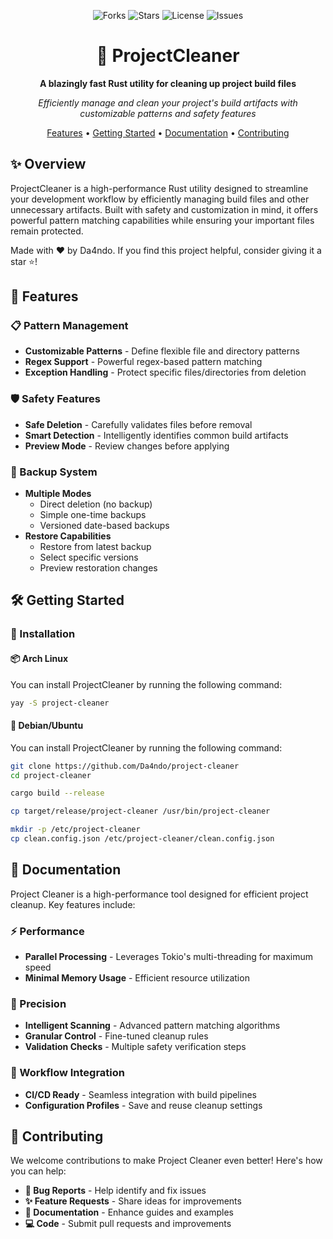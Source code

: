 <div align="center">

![Forks](https://img.shields.io/github/forks/Da4ndo/project-cleaner?label=Forks&color=lime&logo=githubactions&logoColor=lime)
![Stars](https://img.shields.io/github/stars/Da4ndo/project-cleaner?label=Stars&color=yellow&logo=reverbnation&logoColor=yellow)
![License](https://img.shields.io/github/license/Da4ndo/project-cleaner?label=License&color=808080&logo=gitbook&logoColor=808080)
![Issues](https://img.shields.io/github/issues/Da4ndo/project-cleaner?label=Issues&color=red&logo=ifixit&logoColor=red)

# 🧹 ProjectCleaner

<p align="center">
  <strong>A blazingly fast Rust utility for cleaning up project build files</strong>
</p>

<p align="center">
  <em>Efficiently manage and clean your project's build artifacts with customizable patterns and safety features</em>
</p>

<p align="center">
  <a href="#-features">Features</a> •
  <a href="#%EF%B8%8F-getting-started">Getting Started</a> •
  <a href="#-documentation">Documentation</a> •
  <a href="#-contributing">Contributing</a>
</p>

</div>

## ✨ Overview

ProjectCleaner is a high-performance Rust utility designed to streamline your development workflow by efficiently managing build files and other unnecessary artifacts. Built with safety and customization in mind, it offers powerful pattern matching capabilities while ensuring your important files remain protected.

Made with ❤️ by Da4ndo. If you find this project helpful, consider giving it a star ⭐️!

## 🚀 Features

### 📋 Pattern Management
- **Customizable Patterns** - Define flexible file and directory patterns
- **Regex Support** - Powerful regex-based pattern matching
- **Exception Handling** - Protect specific files/directories from deletion

### 🛡️ Safety Features
- **Safe Deletion** - Carefully validates files before removal
- **Smart Detection** - Intelligently identifies common build artifacts
- **Preview Mode** - Review changes before applying

### 💾 Backup System
- **Multiple Modes**
  - Direct deletion (no backup)
  - Simple one-time backups
  - Versioned date-based backups
- **Restore Capabilities**
  - Restore from latest backup
  - Select specific versions
  - Preview restoration changes

## 🛠️ Getting Started

### 🔧 Installation

#### 📦 Arch Linux

You can install ProjectCleaner by running the following command: 
```bash
yay -S project-cleaner
```

#### 🐧 Debian/Ubuntu

You can install ProjectCleaner by running the following command: 
```bash
git clone https://github.com/Da4ndo/project-cleaner
cd project-cleaner

cargo build --release

cp target/release/project-cleaner /usr/bin/project-cleaner

mkdir -p /etc/project-cleaner
cp clean.config.json /etc/project-cleaner/clean.config.json
```

## 📖 Documentation

Project Cleaner is a high-performance tool designed for efficient project cleanup. Key features include:

### ⚡️ Performance
- **Parallel Processing** - Leverages Tokio's multi-threading for maximum speed
- **Minimal Memory Usage** - Efficient resource utilization

### 🎯 Precision
- **Intelligent Scanning** - Advanced pattern matching algorithms
- **Granular Control** - Fine-tuned cleanup rules
- **Validation Checks** - Multiple safety verification steps

### 🔄 Workflow Integration
- **CI/CD Ready** - Seamless integration with build pipelines
- **Configuration Profiles** - Save and reuse cleanup settings

## 🤝 Contributing

We welcome contributions to make Project Cleaner even better! Here's how you can help:

- **🐛 Bug Reports** - Help identify and fix issues
- **✨ Feature Requests** - Share ideas for improvements
- **📝 Documentation** - Enhance guides and examples
- **💻 Code** - Submit pull requests and improvements